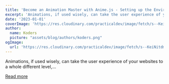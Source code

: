 ```yaml
---
title: 'Become an Animation Master with Anime.js - Setting up the Environment and Basic Animations'
excerpt: 'Animations, if used wisely, can take the user experience of your websites to a whole different level,...'
date: '2023-01-01'
coverImage: 'https://res.cloudinary.com/practicaldev/image/fetch/s--KeiNitdm--/c_imagga_scale,f_auto,fl_progressive,h_420,q_auto,w_1000/https://dev-to-uploads.s3.amazonaws.com/uploads/articles/uonlixldu1v8sumxq7tg.png'
author:
  name: Koders
  picture: "assets/blog/authors/koders.png"
ogImage:
  url: 'https://res.cloudinary.com/practicaldev/image/fetch/s--KeiNitdm--/c_imagga_scale,f_auto,fl_progressive,h_420,q_auto,w_1000/https://dev-to-uploads.s3.amazonaws.com/uploads/articles/uonlixldu1v8sumxq7tg.png'
---
```


Animations, if used wisely, can take the user experience of your websites to a whole different level,...

[Read more](https://dev.to/mohsenkamrani/become-an-animation-master-with-animejs-part-1-setting-up-the-environment-and-basic-animations-1pad)
